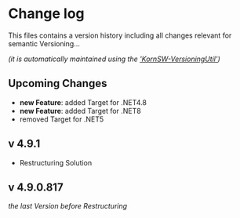 # Change log
This files contains a version history including all changes relevant for semantic Versioning...

*(it is automatically maintained using the ['KornSW-VersioningUtil'](https://github.com/KornSW/VersioningUtil))*




## Upcoming Changes

 - **new Feature**: added Target for .NET4.8
 - **new Feature**: added Target for .NET8
 - removed Target for .NET5



## v 4.9.1
* Restructuring Solution

  

## v 4.9.0.817
*the last Version before Restructuring*